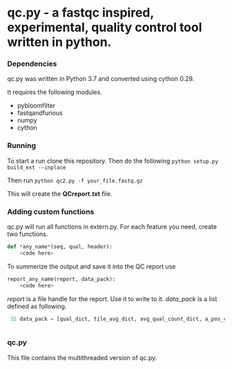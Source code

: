 # qc.py - a fastqc inspired, **experimental**, quality control tool written in python. 

### Dependencies
qc.py was written in Python 3.7 and converted using cython 0.29. 

It requires the following modules. 
* pybloomfilter
* fastqandfurious
* numpy
* cython


### Running
To start a run clone this repository.
Then do the following 
`python setup.py build_ext --inplace`

Then run 
`python qc2.py -f your_file.fastq.gz`

This will create the **QCreport.txt** file. 

### Adding custom functions

qc.py will run all functions in extern.py. For each feature you need, create two functions. 

~~~python
def *any_name*(seq, qual, header):
	<code here>

~~~

To summerize the output and save it into the QC report use

~~~python
report_any_name(report, data_pack):
	<code here>

~~~



*report* is a file handle for the report. Use it to write to it. 
*data_pack* is a list defined as following.

~~~python
 32 data_pack = [qual_dict, tile_avg_dict, avg_qual_count_dict, a_pos_count, t_pos_count, g_pos_count, c_pos_count, length_dict, dedup_dict]



~~~

### qc.py
This file contains the multithreaded version of qc.py.




